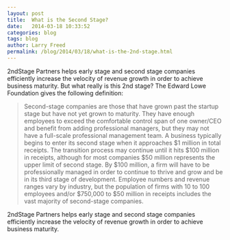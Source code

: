 ```yaml
---
layout: post
title:  What is the Second Stage?
date:   2014-03-18 10:33:52
categories: blog
tags: blog
author: Larry Freed
permalink: /blog/2014/03/18/what-is-the-2nd-stage.html
---
```


2ndStage Partners helps early stage and second stage companies efficiently increase the velocity of revenue growth in order to achieve business maturity. But what really is this 2nd stage? 
The Edward Lowe Foundation gives the following definition: 


<blockquote>
Second-stage companies are those that have grown past the startup stage but have not yet grown to maturity. They have enough employees to exceed the comfortable control span of one owner/CEO and benefit from adding professional managers, but they may not have a full-scale professional management team.
A business typically begins to enter its second stage when it approaches $1 million in total receipts. The transition process may continue until it hits $100 million in receipts, although for most companies $50 million represents the upper limit of second stage. By $100 million, a firm will have to be professionally managed in order to continue to thrive and grow and be in its third stage of development. Employee numbers and revenue ranges vary by industry, but the population of firms with 10 to 100 employees and/or $750,000 to $50 million in receipts includes the vast majority of second-stage companies.
</blockquote>


2ndStage Partners helps early stage and second stage companies efficiently increase the velocity of revenue growth in order to achieve business maturity. 
